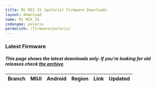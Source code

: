 ```yaml
---
title: Mi MIX 2S (polaris) Firmware Downloads
layout: download
name: Mi MIX 2S
codename: polaris
permalink: /firmware/polaris/
---
```


### Latest Firmware
##### This page shows the latest downloads only. If you're looking for old releases check [the archive](/archive/firmware/polaris/).

<div class="table-responsive-md" id="table-wrapper">
<table id="firmware" class="display dt-responsive nowrap compact table table-striped table-hover table-sm">
    <thead class="thead-dark">
        <tr>
            <th>Branch</th>
            <th>MIUI</th>
            <th>Android</th>
            <th>Region</th>
            <th>Link</th>
            <th>Updated</th>
        </tr>
    </thead>
    <script>loadFirmwareDownloads('polaris', 'latest')</script>
</table>
</div>
